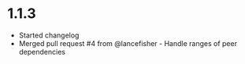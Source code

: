 # 1.1.3
* Started changelog
* Merged pull request #4 from @lancefisher - Handle ranges of peer dependencies
